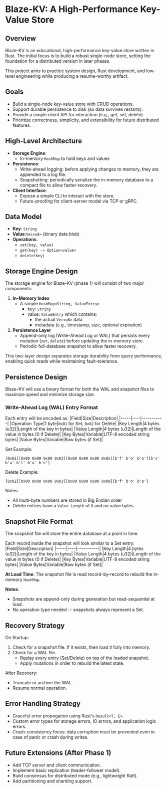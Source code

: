 # Blaze-KV: A High-Performance Key-Value Store

## Overview

Blaze-KV is an educational, high-performance key-value store written in Rust.
The initial focus is to build a robust single-node store, setting the foundation
for a distributed version in later phases.

This project aims to practice system design, Rust development, and low-level
engineering while producing a resume-worthy artifact.

## Goals

- Build a single-node key-value store with CRUD operations.
- Support durable persistence to disk (so data survives restarts).
- Provide a simple client API for interaction (e.g., get, set, delete).
- Prioritize correctness, simplicity, and extensibility for future distributed
  features.

## High-Level Architecture

- **Storage Engine**:
    - In-memory `HashMap` to hold keys and values
- **Persistence**:
    - Write-ahead logging: before applying changes to memory, they are appended
      to a log file.
    - Snapshotting: periodically serialize the in-memory database to a compact
      file to allow faster-recovery.
- **Client Interface**:
    - Expose a simple CLI to interact with the store.
    - Future-proofing for client-server model via TCP or gRPC.
    
## Data Model

- **Key**: `String`
- **Value**:`Vec<u8>` (binary data blob)
- **Operations**:
    - `set(key, value)`
    - `get(key) -> Option<value>`
    - `delete(key)`

## Storage Engine Design

The storage engine for Blaze-KV (phase 1) will consist of two major components:

1. **In-Memory Index**
    - A simple `HashMap<String, ValueEntry>`
        - key: `String`
        - value: `ValueEntry` which contains:
            - the actual `Vec<u8>` data
            - metadata (e.g., timestamp, size, optional expiration)
2. **Persistence Layer**
    - Append-only log (Write-Ahead Log or WAL) that persists every mutation
      (`set`, `delete`) before updating the in-memory store.
    - Periodic full-database snapshot to allow faster recovery.

This two-layer design separates storage durability from query performance,
enabling quick reads while maintaining fault-tolerance.

## Persistence Design

Blaze-KV will use a binary format for both the WAL and snapshot files to
maximize speed and minimize storage size.

### Write-Ahead Log (WAL) Entry Format

Each entry will be encoded as:
|Field|Size|Description|
|-----|----|-----------|
|Operation Type|1 byte|`0x01` for Set, `0x02` for Delete|
|Key Length|4 bytes (u32)|Length of the key in bytes|
|Value Length|4 bytes (u32)|Length of the value in bytes (0 if Delete)|
|Key Bytes|Variable|UTF-8 encoded string bytes|
|Value Bytes|Variable|Raw bytes (if Set)|

Set Example:
```
[0x01][0x00 0x00 0x00 0x03][0x00 0x00 0x00 0x05][b'f' b'o' b'o'][b'v' b'a' b'l' b'u' b'e']
```

Delete Example:
```
[0x02][0x00 0x00 0x00 0x03][0x00 0x00 0x00 0x00][b'f' b'o' b'o']
```

Notes:
- All multi-byte numbers are stored in Big Endian order
- Delete entries have a `Value Length` of `0` and no value bytes.

## Snapshot File Format

The snapshot file will store the entire database at a point in time.

Each record inside the snapshot will look similar to a Set entry:
|Field|Size|Description|
|-----|----|-----------|
|Key Length|4 bytes (u32)|Length of the key in bytes|
|Value Length|4 bytes (u32)|Length of the value in bytes (0 if Delete)|
|Key Bytes|Variable|UTF-8 encoded string bytes|
|Value Bytes|Variable|Raw bytes (if Set)|

**At Load Time**:
The snapshot file is read record-by-record to rebuild the in-memory `HashMap`.

**Notes**:
- Snapshots are append-only during generation but read-sequential at load.
- No operation type needed -- snapshots always represent a Set.

## Recovery Strategy

On Startup:
1. Check for a snapshot file. If it exists, then load it fully into memory.
2. Check for a WAL file.
    - Replay every entry (Set/Delete) on top of the loaded snapshot.
    - Apply mutations in order to rebuild the latest state.

After Recovery:
- Truncate or archive the WAL.
- Resume normal operation.

## Error Handling Strategy

- Graceful error propogation using Rust's `Result<T, E>`.
- Custom error types for storage errors, IO errors, and application logic
  errors.
- Crash-consistency focus: data corruption must be prevented even in case of
  panic or crash during writes.

## Future Extensions (After Phase 1)

- Add TCP server and client communication.
- Implement basic replication (leader-follower model).
- Build consensus for distributed mode (e.g., lightweight Raft).
- Add partitioning and sharding support.
